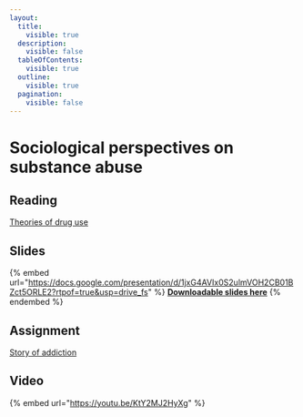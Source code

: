 ```yaml
---
layout:
  title:
    visible: true
  description:
    visible: false
  tableOfContents:
    visible: true
  outline:
    visible: true
  pagination:
    visible: false
---
```


# Sociological perspectives on substance abuse

## Reading

[Theories of drug use](https://drive.google.com/file/d/1l3-xJwOrn5HxAMw68kh6s1LdtQU0Ml49/view?usp=sharing)

## Slides

{% embed url="https://docs.google.com/presentation/d/1jxG4AVIx0S2ulmVOH2CB01BZct5ORLE2?rtpof=true&usp=drive_fs" %}
[**Downloadable slides here**](https://docs.google.com/presentation/d/1jxG4AVIx0S2ulmVOH2CB01BZct5ORLE2?rtpof=true\&usp=drive\_fs)
{% endembed %}

## Assignment

[Story of addiction](https://docs.google.com/document/d/1k1E3X5gfkFcJJYBEaGitXVTTudOzQDBC?rtpof=true\&usp=drive\_fs)

## Video

{% embed url="https://youtu.be/KtY2MJ2HyXg" %}
